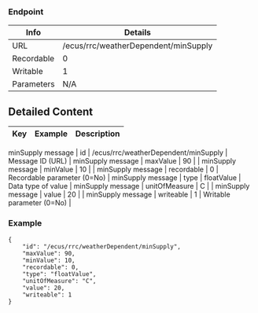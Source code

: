 # 



### Endpoint

| Info  | Details |
| ------------- | ------------- |
| URL   | /ecus/rrc/weatherDependent/minSupply   |
| Recordable   | 0   |
| Writable   | 1   |
| Parameters  | N/A  |

## Detailed Content

|  Key  | Example | Description |
| ------------- | :------: | ------------- |
minSupply message
|  id | /ecus/rrc/weatherDependent/minSupply | Message ID (URL) |
minSupply message
|  maxValue | 90 |  |
minSupply message
|  minValue | 10 |  |
minSupply message
|  recordable | 0 | Recordable parameter (0=No) |
minSupply message
|  type | floatValue | Data type of value |
minSupply message
|  unitOfMeasure | C |  |
minSupply message
|  value | 20 |  |
minSupply message
|  writeable | 1 | Writable parameter (0=No) |

### Example
```
{
    "id": "/ecus/rrc/weatherDependent/minSupply",
    "maxValue": 90,
    "minValue": 10,
    "recordable": 0,
    "type": "floatValue",
    "unitOfMeasure": "C",
    "value": 20,
    "writeable": 1
}
```
